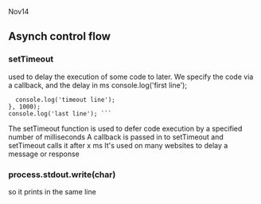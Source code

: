 <!-- @format -->

Nov14

## Asynch control flow

### setTimeout

used to delay the execution of some code to later. We specify the code via a callback, and the delay in ms
console.log('first line');

````setTimeout(() => {
  console.log('timeout line');
}, 1000);
console.log('last line'); ```

````

The setTimeout function is used to defer code execution by a specified number of milliseconds
A callback is passed in to setTimeout and setTimeout calls it after x ms
It's used on many websites to delay a message or response

### process.stdout.write(char)

so it prints in the same line

